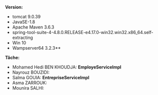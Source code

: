 **Version:**


- tomcat 9.0.39
- JavaSE-1.8
- Apache Maven 3.6.3
- spring-tool-suite-4-4.8.0.RELEASE-e4.17.0-win32.win32.x86_64.self-extracting
- Win 10
- Wampserver64 3.2.3**
> 
> 
> 
**Tâche:**


- Mohamed Hedi BEN KHOUDJA: **EmployeServiceImpl**
- Nayrouz BOUZIDI:
- Salma GOUIA: **EntrepriseServiceImpl**
- Asma ZARROUK:
- Mounira SALHI: 
